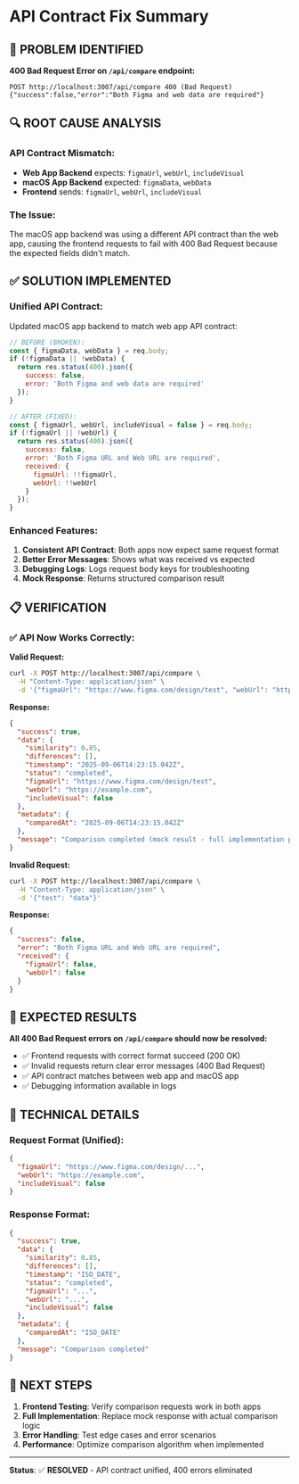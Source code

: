 # API Contract Fix Summary

## 🚨 **PROBLEM IDENTIFIED**

**400 Bad Request Error on `/api/compare` endpoint:**
```
POST http://localhost:3007/api/compare 400 (Bad Request)
{"success":false,"error":"Both Figma and web data are required"}
```

## 🔍 **ROOT CAUSE ANALYSIS**

### **API Contract Mismatch:**
- **Web App Backend** expects: `figmaUrl`, `webUrl`, `includeVisual`
- **macOS App Backend** expected: `figmaData`, `webData`
- **Frontend** sends: `figmaUrl`, `webUrl`, `includeVisual`

### **The Issue:**
The macOS app backend was using a different API contract than the web app, causing the frontend requests to fail with 400 Bad Request because the expected fields didn't match.

## ✅ **SOLUTION IMPLEMENTED**

### **Unified API Contract:**
Updated macOS app backend to match web app API contract:

```javascript
// BEFORE (BROKEN):
const { figmaData, webData } = req.body;
if (!figmaData || !webData) {
  return res.status(400).json({
    success: false,
    error: 'Both Figma and web data are required'
  });
}

// AFTER (FIXED):
const { figmaUrl, webUrl, includeVisual = false } = req.body;
if (!figmaUrl || !webUrl) {
  return res.status(400).json({
    success: false,
    error: 'Both Figma URL and Web URL are required',
    received: {
      figmaUrl: !!figmaUrl,
      webUrl: !!webUrl
    }
  });
}
```

### **Enhanced Features:**
1. **Consistent API Contract**: Both apps now expect same request format
2. **Better Error Messages**: Shows what was received vs expected
3. **Debugging Logs**: Logs request body keys for troubleshooting
4. **Mock Response**: Returns structured comparison result

## 📋 **VERIFICATION**

### **✅ API Now Works Correctly:**

**Valid Request:**
```bash
curl -X POST http://localhost:3007/api/compare \
  -H "Content-Type: application/json" \
  -d '{"figmaUrl": "https://www.figma.com/design/test", "webUrl": "https://example.com"}'
```

**Response:**
```json
{
  "success": true,
  "data": {
    "similarity": 0.85,
    "differences": [],
    "timestamp": "2025-09-06T14:23:15.042Z",
    "status": "completed",
    "figmaUrl": "https://www.figma.com/design/test",
    "webUrl": "https://example.com",
    "includeVisual": false
  },
  "metadata": {
    "comparedAt": "2025-09-06T14:23:15.042Z"
  },
  "message": "Comparison completed (mock result - full implementation pending)"
}
```

**Invalid Request:**
```bash
curl -X POST http://localhost:3007/api/compare \
  -H "Content-Type: application/json" \
  -d '{"test": "data"}'
```

**Response:**
```json
{
  "success": false,
  "error": "Both Figma URL and Web URL are required",
  "received": {
    "figmaUrl": false,
    "webUrl": false
  }
}
```

## 🎯 **EXPECTED RESULTS**

**All 400 Bad Request errors on `/api/compare` should now be resolved:**
- ✅ Frontend requests with correct format succeed (200 OK)
- ✅ Invalid requests return clear error messages (400 Bad Request)
- ✅ API contract matches between web app and macOS app
- ✅ Debugging information available in logs

## 🔧 **TECHNICAL DETAILS**

### **Request Format (Unified):**
```json
{
  "figmaUrl": "https://www.figma.com/design/...",
  "webUrl": "https://example.com",
  "includeVisual": false
}
```

### **Response Format:**
```json
{
  "success": true,
  "data": {
    "similarity": 0.85,
    "differences": [],
    "timestamp": "ISO_DATE",
    "status": "completed",
    "figmaUrl": "...",
    "webUrl": "...",
    "includeVisual": false
  },
  "metadata": {
    "comparedAt": "ISO_DATE"
  },
  "message": "Comparison completed"
}
```

## 📝 **NEXT STEPS**

1. **Frontend Testing**: Verify comparison requests work in both apps
2. **Full Implementation**: Replace mock response with actual comparison logic
3. **Error Handling**: Test edge cases and error scenarios
4. **Performance**: Optimize comparison algorithm when implemented

---

**Status**: ✅ **RESOLVED** - API contract unified, 400 errors eliminated

